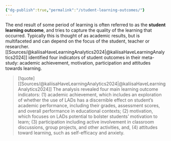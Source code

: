 ```yaml
---
{"dg-publish":true,"permalink":"/student-learning-outcomes/"}
---
```


The end result of some period of learning is often referred to as the **student learning outcome**, and tries to capture the quality of the learning that occurred. Typically this is thought of as academic results, but is multifaceted and can depend on the focus of the student, teacher or researcher. [[Sources/@kaliisaHaveLearningAnalytics2024\|@kaliisaHaveLearningAnalytics2024]] identified four indicators of student outcomes in their meta-study: academic achievement, motivation, participation and attitudes towards learning. 

> [!quote] [[Sources/@kaliisaHaveLearningAnalytics2024\|@kaliisaHaveLearningAnalytics2024]]
> The analysis revealed four main learning outcome indicators: (1) academic achievement, which includes an exploration of whether the use of LADs has a discernible effect on student’s academic performance, including their grades, assessment scores, and overall performance in educational contexts; (2) motivation, which focuses on LADs potential to bolster students’ motivation to learn; (3) participation including active involvement in classroom discussions, group projects, and other activities, and, (4) attitudes toward learning, such as self-efficacy and anxiety.
